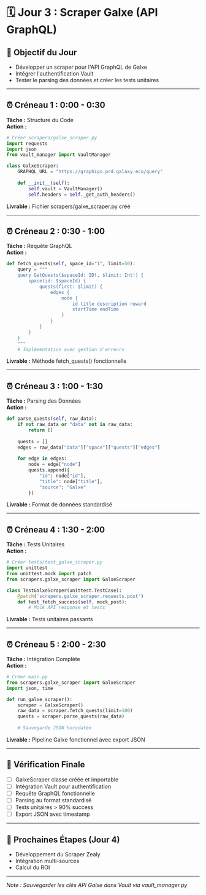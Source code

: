 # 🗓️ Jour 3 : Scraper Galxe (API GraphQL)

## 🎯 Objectif du Jour
- Développer un scraper pour l'API GraphQL de Galxe
- Intégrer l'authentification Vault
- Tester le parsing des données et créer les tests unitaires

---

## ⏰ Créneau 1 : 0:00 - 0:30
**Tâche :** Structure du Code  
**Action :**
```python
# Créer scrapers/galxe_scraper.py
import requests
import json
from vault_manager import VaultManager

class GalxeScraper:
    GRAPHQL_URL = "https://graphigo.prd.galaxy.eco/query"
    
    def __init__(self):
        self.vault = VaultManager()
        self.headers = self._get_auth_headers()
```
**Livrable :** Fichier scrapers/galxe_scraper.py créé

---

## ⏰ Créneau 2 : 0:30 - 1:00
**Tâche :** Requête GraphQL  
**Action :**
```python
def fetch_quests(self, space_id="1", limit=50):
    query = """
    query GetQuests($spaceId: ID!, $limit: Int!) {
        space(id: $spaceId) {
            quests(first: $limit) {
                edges {
                    node {
                        id title description reward
                        startTime endTime
                    }
                }
            }
        }
    }
    """
    # Implémentation avec gestion d'erreurs
```
**Livrable :** Méthode fetch_quests() fonctionnelle

---

## ⏰ Créneau 3 : 1:00 - 1:30
**Tâche :** Parsing des Données  
**Action :**
```python
def parse_quests(self, raw_data):
    if not raw_data or "data" not in raw_data:
        return []
    
    quests = []
    edges = raw_data["data"]["space"]["quests"]["edges"]
    
    for edge in edges:
        node = edge["node"]
        quests.append({
            "id": node["id"],
            "title": node["title"],
            "source": "Galxe"
        })
```
**Livrable :** Format de données standardisé

---

## ⏰ Créneau 4 : 1:30 - 2:00
**Tâche :** Tests Unitaires  
**Action :**
```python
# Créer tests/test_galxe_scraper.py
import unittest
from unittest.mock import patch
from scrapers.galxe_scraper import GalxeScraper

class TestGalxeScraper(unittest.TestCase):
    @patch('scrapers.galxe_scraper.requests.post')
    def test_fetch_success(self, mock_post):
        # Mock API response et tests
```
**Livrable :** Tests unitaires passants

---

## ⏰ Créneau 5 : 2:00 - 2:30
**Tâche :** Intégration Complète  
**Action :**
```python
# Créer main.py
from scrapers.galxe_scraper import GalxeScraper
import json, time

def run_galxe_scraper():
    scraper = GalxeScraper()
    raw_data = scraper.fetch_quests(limit=100)
    quests = scraper.parse_quests(raw_data)
    
    # Sauvegarde JSON horodatée
```
**Livrable :** Pipeline Galxe fonctionnel avec export JSON

---

## 📜 Vérification Finale
- [ ] GalxeScraper classe créée et importable
- [ ] Intégration Vault pour authentification
- [ ] Requête GraphQL fonctionnelle
- [ ] Parsing au format standardisé
- [ ] Tests unitaires > 90% success
- [ ] Export JSON avec timestamp

---

## 🚀 Prochaines Étapes (Jour 4)
- Développement du Scraper Zealy
- Intégration multi-sources
- Calcul du ROI

---

*Note : Sauvegarder les clés API Galxe dans Vault via vault_manager.py*
